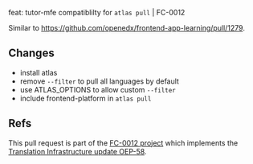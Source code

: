 feat: tutor-mfe compatiblilty for `atlas pull` | FC-0012

Similar to https://github.com/openedx/frontend-app-learning/pull/1279.
## Changes

 - install atlas
 - remove `--filter` to pull all languages by default
 - use ATLAS_OPTIONS to allow custom `--filter`
 - include frontend-platform in `atlas pull`

## Refs
This pull request is part of the [FC-0012 project](https://openedx.atlassian.net/l/cp/XGS0iCcQ) which implements the [Translation Infrastructure update OEP-58](https://docs.openedx.org/en/latest/developers/concepts/oep58.html).
